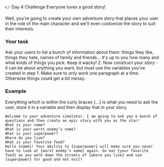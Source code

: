 👉 Day 4 Challenge
Everyone loves a good story!

Well, you're going to create your own adventure story that places your user in the role of the main character and we'll even customize the story to suit their interests.

### Your task
Ask your users to list a bunch of information about them: things they like, things they hate, names of family and friends... it's up to you how many and what kinds of things you pick. Keep it wacky!
2. Now construct your story - it can be about anything you want, but must use the variables you've created in step 1.
Make sure to only work one paragraph at a time. Otherwise things could get a bit messy.
### Example
Everything which is within the curly braces {...} is what you need to ask the user, store it in a variable and then display that in your story.
```
Welcome to your adventure simulator. I am going to ask you a bunch of questions and then create an epic story with you as the star!
What is your name?
What is your worst enemy’s name?
What is your superpower?
Where do you live?
What is your favorite food?
Hello {name}! Your ability to {superpower} will make sure you never have to look at {worst enemy’s name} again. Go eat {your favorite food} as you walk down the streets of {where you live} and use {superpower} for good and not evil!
```
